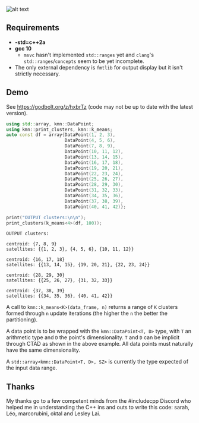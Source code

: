 ![alt text](https://i.redd.it/g16w49p2hw661.png)
## Requirements
- **-std=c++2a**
- **gcc 10**
    - `msvc` hasn't implemented `std::ranges` yet and `clang`'s `std::ranges`/`concepts` seem to be yet incomplete.
- The only external dependency is `fmtlib` for output display but it isn't strictly necessary.

## Demo
See https://godbolt.org/z/hxbrTz (code may not be up to date with the latest version).

```cpp
using std::array, kmn::DataPoint;
using kmn::print_clusters, kmn::k_means;
auto const df = array{DataPoint(1, 2, 3),
                      DataPoint(4, 5, 6),
                      DataPoint(7, 8, 9),
                      DataPoint(10, 11, 12),
                      DataPoint(13, 14, 15),
                      DataPoint(16, 17, 18),
                      DataPoint(19, 20, 21),
                      DataPoint(22, 23, 24),
                      DataPoint(25, 26, 27),
                      DataPoint(28, 29, 30),
                      DataPoint(31, 32, 33),
                      DataPoint(34, 35, 36),
                      DataPoint(37, 38, 39),
                      DataPoint(40, 41, 42)};

print("OUTPUT clusters:\n\n");
print_clusters(k_means<4>(df, 100));
```
```
OUTPUT clusters:

centroid: {7, 8, 9}
satellites: {{1, 2, 3}, {4, 5, 6}, {10, 11, 12}}

centroid: {16, 17, 18}
satellites: {{13, 14, 15}, {19, 20, 21}, {22, 23, 24}}

centroid: {28, 29, 30}
satellites: {{25, 26, 27}, {31, 32, 33}}

centroid: {37, 38, 39}
satellites: {{34, 35, 36}, {40, 41, 42}}
```
A call to `kmn::k_means<K>(data_frame, n)` returns a range of `K` clusters formed through `n` update iterations (the higher the `n` the better the partitioning).

A data point is to be wrapped with the `kmn::DataPoint<T, D>` type, with `T` an arithmetic type and `D` the point's dimensionality. `T` and `D` can be implicit through CTAD as shown in the above example. All data points must naturally have the same dimensionality.

A `std::array<kmn::DataPoint<T, D>, SZ>` is currently the type expected of the input data range.

## Thanks
My thanks go to a few competent minds from the #includecpp Discord who helped me in understanding the C++ ins and outs to write this code: sarah, Léo, marcorubini, oktal and Lesley Lai.
